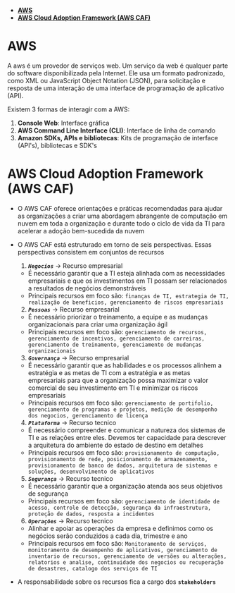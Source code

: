 - [**AWS**](#aws)
- [**AWS Cloud Adoption Framework (AWS CAF)**](#aws-cloud-adoption-framework-aws-caf)

# **AWS**

A aws é um provedor de serviços web. Um serviço da web é qualquer parte do software disponibilizada pela Internet. Ele usa um formato padronizado, como XML ou JavaScript Object Notation (JSON), para solicitação e resposta de uma interação de uma interface de programação de aplicativo (API).

Existem 3 formas de interagir com a AWS:

1. **Console Web**: Interface gráfica
2. **AWS Command Line Interface (CLI)**: Interface de linha de comando
3. **Amazon SDKs, APIs e bibliotecas**: Kits de programação de interface (API's), bibliotecas e SDK's

# **AWS Cloud Adoption Framework (AWS CAF)**

- O AWS CAF oferece orientações e práticas recomendadas para ajudar as organizações a criar uma abordagem abrangente de computação em nuvem em toda a organização e durante todo o ciclo de vida da TI para acelerar a adoção bem-sucedida da nuvem
- O AWS CAF está estruturado em torno de seis perspectivas. Essas perspectivas consistem em conjuntos de recursos

  1. **_`Negocios`_** -> Recurso empresarial

  - É necessário garantir que a TI esteja alinhada com as necessidades empresariais e que os investimentos em TI possam ser relacionados a resultados de negócios demonstráveis
  - Principais recursos em foco são: `finanças de TI, estrategia de TI, realização de beneficios, gerenciamento de riscos empresariais`

  2. **_`Pessoas`_** -> Recurso empresarial

  - É necessário priorizar o treinamento, a equipe e as mudanças organizacionais para criar uma organização ágil
  - Principais recursos em foco são: `gerenciamento de recursos, gerenciamento de incentivos, gerenciamento de carreiras, gerenciamento de treinamento, gerenciamento de mudanças organizacionais`

  3. **_`Governança`_** -> Recurso empresarial

  - É necessário garantir que as habilidades e os processos alinhem a estratégia e as metas de TI com a estratégia e as metas empresariais para que a organização possa maximizar o valor comercial de seu investimento em TI e minimizar os riscos empresariais
  - Principais recursos em foco são: `gerenciamento de portifolio, gerenciamento de programas e projetos, medição de desempenho dos negocios, gerenciamento de licença`

  4. **_`Plataforma`_** -> Recurso tecnico

  - É necessário compreender e comunicar a natureza dos sistemas de TI e as relações entre eles. Devemos ter capacidade para descrever a arquitetura do ambiente do estado de destino em detalhes
  - Principais recursos em foco são: `provisionamento de computação, provisionamento de rede, posicionamento de armazenamento, provisionamento de banco de dados, arquitetura de sistemas e soluções, desenvolvimento de aplicativos`

  5. **_`Segurança`_** -> Recurso tecnico

  - É necessário garantir que a organização atenda aos seus objetivos de segurança
  - Principais recursos em foco são: `gerenciamento de identidade de acesso, controle de detecção, segurança da infraestrutura, proteção de dados, resposta a incidentes`

  6. **_`Operações`_** -> Recurso tecnico

  - Alinhar e apoiar as operações da empresa e definimos como os negócios serão conduzidos a cada dia, trimestre e ano
  - Principais recursos em foco são: `Monitoramento de serviços, monitoramento de desempenho de aplicativos, gerenciamento de inventario de recursos, gerenciamento de versões ou alterações, relatorios e analise, continuidade dos negocios ou recuperação de desastres, catalogo dos serviços de TI`

- A responsabilidade sobre os recursos fica a cargo dos **`stakeholders`**
